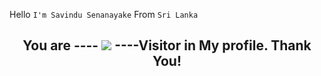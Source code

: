 Hello `I'm Savindu Senanayake`
From  `Sri Lanka` 

###


<h2 align="center">You are ---- <img src="https://profile-counter.glitch.me/Sa/count.svg?"  /> ----Visitor in My profile. Thank You! </h2>

###

###

